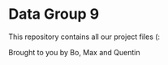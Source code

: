 # Data Group 9
This repository contains all our project files (:

Brought to you by
Bo, Max and Quentin

